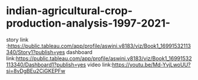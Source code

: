 # indian-agricultural-crop-production-analysis-1997-2021-
story link :https://public.tableau.com/app/profile/aswini.v8183/viz/Book1_16991532113340/Story1?publish=yes
dashboard link:https://public.tableau.com/app/profile/aswini.v8183/viz/Book1_16991532113340/Dashboard1?publish=yes
video link:https://youtu.be/Md-YvjLwoUU?si=8vDgBEu2CiGKEPFw
